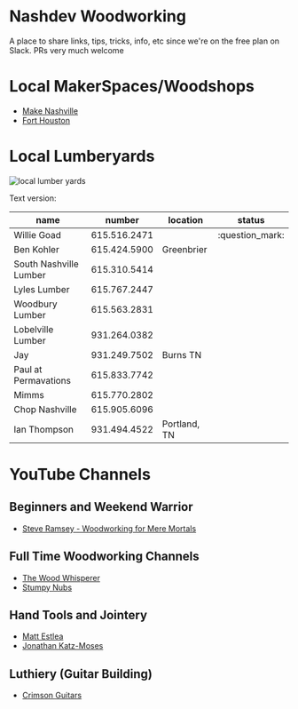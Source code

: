 # Nashdev Woodworking

A place to share links, tips, tricks, info, etc since we're on the free plan on
Slack. PRs very much welcome

# Local MakerSpaces/Woodshops

* [Make Nashville](http://makenashville.org)
* [Fort Houston](http://forthouston.com)

# Local Lumberyards

![local lumber yards](https://user-images.githubusercontent.com/2006658/65913239-27455c00-e395-11e9-8ed4-5b6dc88dad50.png)

Text version:

| name                   | number       | location     | status          |
| ---                    | ---          | ---          | ---             |
| Willie Goad            | 615.516.2471 |              | :question_mark: |
| Ben Kohler             | 615.424.5900 | Greenbrier   |                 |
| South Nashville Lumber | 615.310.5414 |              |                 |
| Lyles Lumber           | 615.767.2447 |              |                 |
| Woodbury Lumber        | 615.563.2831 |              |                 |
| Lobelville Lumber      | 931.264.0382 |              |                 |
| Jay                    | 931.249.7502 | Burns TN     |                 |
| Paul at Permavations   | 615.833.7742 |              |                 |
| Mimms                  | 615.770.2802 |              |                 |
| Chop Nashville         | 615.905.6096 |              |                 |
| Ian Thompson           | 931.494.4522 | Portland, TN |                 |

# YouTube Channels

## Beginners and Weekend Warrior

* [Steve Ramsey - Woodworking for Mere Mortals](https://www.youtube.com/user/stevinmarin)

## Full Time Woodworking Channels

* [The Wood Whisperer](https://www.youtube.com/user/TheWoodWhisperer)
* [Stumpy Nubs](https://www.youtube.com/user/StumpyNubsWorkshop)

## Hand Tools and Jointery

* [Matt Estlea](https://www.youtube.com/channel/UCxWzA3ZlYEOLr1JkKH0ZMyg)
* [Jonathan Katz-Moses](https://www.youtube.com/channel/UCXBNF-A7QlYT3tT-B9N4ElA)

## Luthiery (Guitar Building)

* [Crimson Guitars](https://www.youtube.com/user/CrimsonCustomGuitars)
